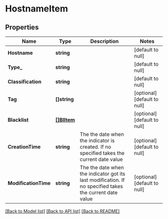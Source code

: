 # HostnameItem

## Properties
Name | Type | Description | Notes
------------ | ------------- | ------------- | -------------
**Hostname** | **string** |  | [default to null]
**Type_** | **string** |  | [default to null]
**Classification** | **string** |  | [default to null]
**Tag** | **[]string** |  | [optional] [default to null]
**Blacklist** | [**[]BlItem**](blItem.md) |  | [optional] [default to null]
**CreationTime** | **string** | The the date when the indicator is created. If no specified takes the current date value  | [optional] [default to null]
**ModificationTime** | **string** | The the date when the indicator got its last modification. If no specified takes the current date value  | [optional] [default to null]

[[Back to Model list]](../README.md#documentation-for-models) [[Back to API list]](../README.md#documentation-for-api-endpoints) [[Back to README]](../README.md)


